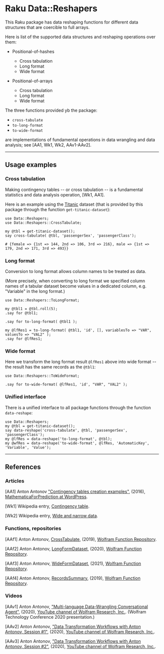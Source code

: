 # Raku Data::Reshapers

This Raku package has data reshaping functions for different data structures that are coercible to full arrays.

Here is list of the supported data structures and reshaping operations over them:

  - Positional-of-hashes
    - Cross tabulation
    - Long format
    - Wide format
      
  - Positional-of-arrays
    - Cross tabulation
    - Long format
    - Wide format  
 
The three functions provided yb the package:

- `cross-tabulate`
- `to-long-format`
- `to-wide-format`

are implementations of fundamental operations in data wrangling and data analysis; 
see [AA1, Wk1, Wk2, AAv1-AAv2].


------

## Usage examples

### Cross tabulation

Making contingency tables -- or cross tabulation -- is a fundamental statistics and data analysis operation,
[Wk1, AA1]. 

Here is an example using the 
[Titanic](https://en.wikipedia.org/wiki/Titanic) 
dataset (that is provided by this package through the function `get-titanic-dataset`):

```perl6
use Data::Reshapers;
use Data::Reshapers::CrossTabulate;

my @tbl = get-titanic-dataset();
say cross-tabulate( @tbl, 'passengerSex', 'passengerClass');

# {female => {1st => 144, 2nd => 106, 3rd => 216}, male => {1st => 179, 2nd => 171, 3rd => 493}}
```

### Long format

Conversion to long format allows column names to be treated as data.

(More precisely, when converting to long format we specified column names of a tabular dataset become values
in a dedicated column, e.g. "Variable" in the long format.)

```perl6
use Data::Reshapers::ToLongFormat;

my @tbl1 = @tbl.roll(5);
.say for @tbl1;

.say for to-long-format( @tbl1 );

my @lfRes1 = to-long-format( @tbl1, 'id', [], variablesTo => "VAR", valuesTo => "VAL2" );
.say for @lfRes1;
```

### Wide format

Here we transform the long format result `@lfRes1` above into wide format -- 
the result has the same records as the `@tbl1`:

```perl6
use Data::Reshapers::ToWideFormat;

.say for to-wide-format( @lfRes1, 'id', "VAR", "VAL2" );
```

### Unified interface

There is a unified interface to all package functions through the function `data-reshape`:

```perl6
use Data::Reshapers;
my @tbl = get-titanic-dataset();
say data-reshape('cross-tabulate', @tbl, 'passengerSex', 'passengerClass');
my @lfRes = data-reshape('to-long-format', @tbl);
my @wfRes = data-reshape('to-wide-format', @lfRes, 'AutomaticKey', 'Variable', 'Value'); 
```

------

## References

### Articles

[AA1] Anton Antonov
["Contingency tables creation examples"](https://mathematicaforprediction.wordpress.com/2016/10/04/contingency-tables-creation-examples/), 
(2016), 
[MathematicaForPrediction at WordPress](https://mathematicaforprediction.wordpress.com).

[Wk1] Wikipedia entry, [Contingency table](https://en.wikipedia.org/wiki/Contingency_table).

[Wk2] Wikipedia entry, [Wide and narrow data](https://en.wikipedia.org/wiki/Wide_and_narrow_data).

### Functions, repositories

[AAf1] Anton Antonov,
[CrossTabulate](https://resources.wolframcloud.com/FunctionRepository/resources/CrossTabulate),
(2019),
[Wolfram Function Repository](https://resources.wolframcloud.com/FunctionRepository).

[AAf2] Anton Antonov,
[LongFormDataset](https://resources.wolframcloud.com/FunctionRepository/resources/LongFormDataset),
(2020),
[Wolfram Function Repository](https://resources.wolframcloud.com/FunctionRepository).

[AAf3] Anton Antonov,
[WideFormDataset](https://resources.wolframcloud.com/FunctionRepository/resources/WideFormDataset),
(2021),
[Wolfram Function Repository](https://resources.wolframcloud.com/FunctionRepository).

[AAf4] Anton Antonov,
[RecordsSummary](https://resources.wolframcloud.com/FunctionRepository/resources/RecordsSummary),
(2019),
[Wolfram Function Repository](https://resources.wolframcloud.com/FunctionRepository).


### Videos

[AAv1] Anton Antonov,
["Multi-language Data-Wrangling Conversational Agent"](https://www.youtube.com/watch?v=pQk5jwoMSxs),
(2020),
[YouTube channel of Wolfram Research, Inc.](https://www.youtube.com/channel/UCJekgf6k62CQHdENWf2NgAQ).
(Wolfram Technology Conference 2020 presentation.)

[AAv2] Anton Antonov,
["Data Transformation Workflows with Anton Antonov, Session #1"](https://www.youtube.com/watch?v=pQk5jwoMSxs),
(2020),
[YouTube channel of Wolfram Research, Inc.](https://www.youtube.com/channel/UCJekgf6k62CQHdENWf2NgAQ).

[AAv3] Anton Antonov,
["Data Transformation Workflows with Anton Antonov, Session #2"](https://www.youtube.com/watch?v=DWGgFsaEOsU),
(2020),
[YouTube channel of Wolfram Research, Inc.](https://www.youtube.com/channel/UCJekgf6k62CQHdENWf2NgAQ).
